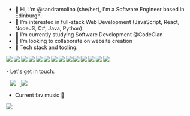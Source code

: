 - 👋 Hi, I’m @sandramolina (she/her), I'm a Software Engineer based in Edinburgh.
- 👀 I’m interested in full-stack Web Development (JavaScript, React, NodeJS, C#, Java, Python)
- 🌱 I’m currently studying Software Development @CodeClan
- 💞️ I’m looking to collaborate on website creation
- 🦾 Tech stack and tooling:
<p align = "left">
    <img src="https://img.shields.io/badge/JavaScript-F7DF1E?style=for-the-badge&logo=javascript&logoColor=black"/>
    <img src="https://img.shields.io/badge/React-blue?style=for-the-badge&logo=react&logoColor=white"/>
    <img src="https://img.shields.io/badge/Redux-593D88?style=for-the-badge&logo=redux&logoColor=white"/>
    <img src="https://img.shields.io/badge/Node.js-43853D?style=for-the-badge&logo=node.js&logoColor=white"/>
    <img src="https://img.shields.io/badge/Java-ED8B00?style=for-the-badge&logo=java&logoColor=white"/>
    <img src="https://img.shields.io/badge/Spring-6DB33F?style=for-the-badge&logo=spring&logoColor=white"/>
    <img src="https://img.shields.io/badge/Python-3776AB?style=for-the-badge&logo=python&logoColor=white"/> 
    <img src="https://img.shields.io/badge/Flask-000000?style=for-the-badge&logo=flask&logoColor=white"/>
    <img src="https://img.shields.io/badge/-cypress-%23E5E5E5?style=for-the-badge&amp;logo=cypress&amp;logoColor=058a5e" style="max-width: 100%;"> 
    <img src="https://img.shields.io/badge/MongoDB-%234ea94b.svg?style=for-the-badge&amp;logo=mongodb&amp;logoColor=white" style="max-width: 100%;">
    <img src="https://img.shields.io/badge/PostgreSQL-316192?style=for-the-badge&logo=postgresql&logoColor=white"/>
    <img src="https://img.shields.io/badge/Amazon_AWS-232F3E?style=for-the-badge&logo=amazon-aws&logoColor=white"/>
    <img src="https://img.shields.io/badge/Heroku-430098?style=for-the-badge&logo=heroku&logoColor=white"/>
    <img src="https://img.shields.io/badge/Express.js-404D59?style=for-the-badge"/>
  
</p>
- Let's get in touch:
<p align = "left">
  <a href='https://www.linkedin.com/in/sandramolinaok/'>
  <img src="https://img.shields.io/badge/LinkedIn-0077B5?style=for-the-badge&logo=linkedin&logoColor=white" style="height : auto; margin-left : 10px; margin-right : 10px;"
        />
  </a>
  <a href="mailto:smolinapalencia@gmail.com">
   <img src="https://img.shields.io/badge/Gmail-D14836?style=for-the-badge&logo=gmail&logoColor=white"/>
  </a>
</p>

- Current fav music 💜 </br>
<a href="https://open.spotify.com/playlist/7l2Ojd99QVHRCHlp5iMlTT?si=b9debc1a30664df3">
    <img src="https://img.shields.io/badge/Spotify-1ED760?&style=for-the-badge&logo=spotify&logoColor=white"/>
  </a>
  
<!--<a href="https://hits.seeyoufarm.com">
    <img src="https://hits.seeyoufarm.com/api/count/incr/badge.svg?url=https%3A%2F%2Fgithub.com%2Fsandramolina%2Fsandramolina&count_bg=%23B85CCF&title_bg=%23ACA2A2&icon=&icon_color=%23E7E7E7&title=hits&edge_flat=false"/></a>
    
 https://hendrasob.github.io/badges/ -->
